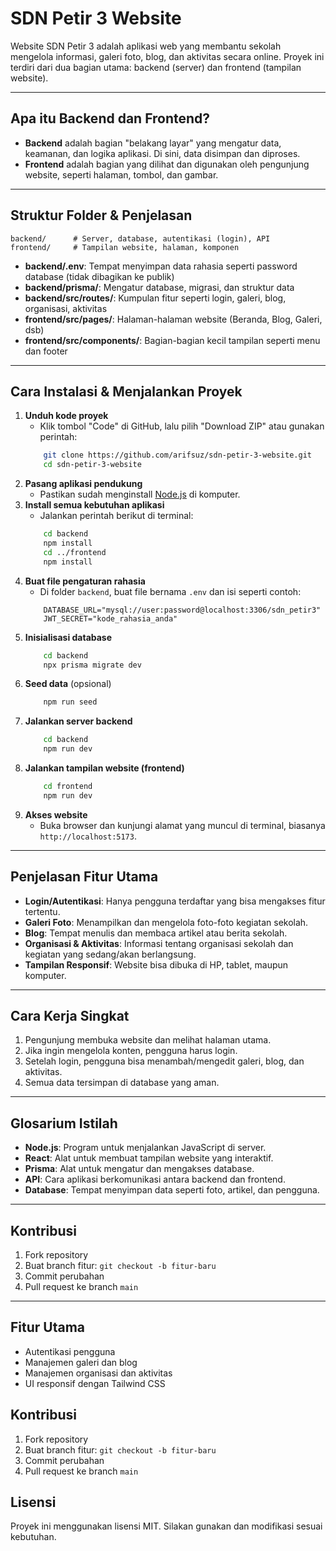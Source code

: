 # SDN Petir 3 Website

Website SDN Petir 3 adalah aplikasi web yang membantu sekolah mengelola informasi, galeri foto, blog, dan aktivitas secara online. Proyek ini terdiri dari dua bagian utama: backend (server) dan frontend (tampilan website).

---

## Apa itu Backend dan Frontend?

- **Backend** adalah bagian "belakang layar" yang mengatur data, keamanan, dan logika aplikasi. Di sini, data disimpan dan diproses.
- **Frontend** adalah bagian yang dilihat dan digunakan oleh pengunjung website, seperti halaman, tombol, dan gambar.

---

## Struktur Folder & Penjelasan

```
backend/      # Server, database, autentikasi (login), API
frontend/     # Tampilan website, halaman, komponen
```

- **backend/.env**: Tempat menyimpan data rahasia seperti password database (tidak dibagikan ke publik)
- **backend/prisma/**: Mengatur database, migrasi, dan struktur data
- **backend/src/routes/**: Kumpulan fitur seperti login, galeri, blog, organisasi, aktivitas
- **frontend/src/pages/**: Halaman-halaman website (Beranda, Blog, Galeri, dsb)
- **frontend/src/components/**: Bagian-bagian kecil tampilan seperti menu dan footer

---

## Cara Instalasi & Menjalankan Proyek

1. **Unduh kode proyek**
	- Klik tombol "Code" di GitHub, lalu pilih "Download ZIP" atau gunakan perintah:
	```bash
		git clone https://github.com/arifsuz/sdn-petir-3-website.git
		cd sdn-petir-3-website
	```
2. **Pasang aplikasi pendukung**
	- Pastikan sudah menginstall [Node.js](https://nodejs.org/) di komputer.
3. **Install semua kebutuhan aplikasi**
	- Jalankan perintah berikut di terminal:
	```bash
		cd backend
		npm install
		cd ../frontend
		npm install
	```
4. **Buat file pengaturan rahasia**
	- Di folder `backend`, buat file bernama `.env` dan isi seperti contoh:
	```env
		DATABASE_URL="mysql://user:password@localhost:3306/sdn_petir3"
		JWT_SECRET="kode_rahasia_anda"
	```
5. **Inisialisasi database**
	```bash
		cd backend
		npx prisma migrate dev
	```
6. **Seed data** (opsional)
	```bash
		npm run seed
	```
7. **Jalankan server backend**
	```bash
		cd backend
		npm run dev
	```
8. **Jalankan tampilan website (frontend)**
	```bash
		cd frontend
		npm run dev
	```
9. **Akses website**
	- Buka browser dan kunjungi alamat yang muncul di terminal, biasanya `http://localhost:5173`.

---

## Penjelasan Fitur Utama

- **Login/Autentikasi**: Hanya pengguna terdaftar yang bisa mengakses fitur tertentu.
- **Galeri Foto**: Menampilkan dan mengelola foto-foto kegiatan sekolah.
- **Blog**: Tempat menulis dan membaca artikel atau berita sekolah.
- **Organisasi & Aktivitas**: Informasi tentang organisasi sekolah dan kegiatan yang sedang/akan berlangsung.
- **Tampilan Responsif**: Website bisa dibuka di HP, tablet, maupun komputer.

---

## Cara Kerja Singkat

1. Pengunjung membuka website dan melihat halaman utama.
2. Jika ingin mengelola konten, pengguna harus login.
3. Setelah login, pengguna bisa menambah/mengedit galeri, blog, dan aktivitas.
4. Semua data tersimpan di database yang aman.

---

## Glosarium Istilah

- **Node.js**: Program untuk menjalankan JavaScript di server.
- **React**: Alat untuk membuat tampilan website yang interaktif.
- **Prisma**: Alat untuk mengatur dan mengakses database.
- **API**: Cara aplikasi berkomunikasi antara backend dan frontend.
- **Database**: Tempat menyimpan data seperti foto, artikel, dan pengguna.

---

## Kontribusi

1. Fork repository
2. Buat branch fitur: `git checkout -b fitur-baru`
3. Commit perubahan
4. Pull request ke branch `main`

---

## Fitur Utama

- Autentikasi pengguna
- Manajemen galeri dan blog
- Manajemen organisasi dan aktivitas
- UI responsif dengan Tailwind CSS

## Kontribusi

1. Fork repository
2. Buat branch fitur: `git checkout -b fitur-baru`
3. Commit perubahan
4. Pull request ke branch `main`

## Lisensi

Proyek ini menggunakan lisensi MIT. Silakan gunakan dan modifikasi sesuai kebutuhan.
